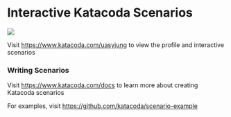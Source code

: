 # Interactive Katacoda Scenarios

[![](http://shields.katacoda.com/katacoda/uasyjung/count.svg)](https://www.katacoda.com/uasyjung "Get your profile on Katacoda.com")

Visit https://www.katacoda.com/uasyjung to view the profile and interactive scenarios

### Writing Scenarios
Visit https://www.katacoda.com/docs to learn more about creating Katacoda scenarios

For examples, visit https://github.com/katacoda/scenario-example
